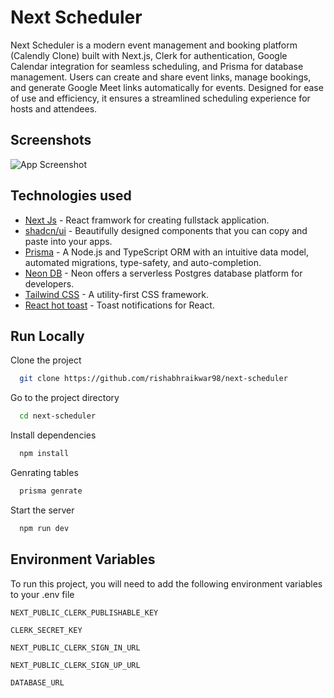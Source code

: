 
# Next Scheduler

Next Scheduler is a modern event management and booking platform (Calendly Clone) built with Next.js, Clerk for authentication, Google Calendar integration for seamless scheduling, and Prisma for database management. Users can create and share event links, manage bookings, and generate Google Meet links automatically for events. Designed for ease of use and efficiency, it ensures a streamlined scheduling experience for hosts and attendees.



## Screenshots

![App Screenshot](https://res.cloudinary.com/dbdqc0uzq/image/upload/v1734941051/Screenshots/bbhzli7wsht61h95httd.png)

## Technologies used

- [Next Js](https://nextjs.org/docs) - React framwork for creating fullstack application.
- [shadcn/ui](https://ui.shadcn.com/docs) - Beautifully designed components that you can copy and paste into your apps.
- [Prisma](https://www.prisma.io/docs) -  A Node.js and TypeScript ORM with an intuitive data model, automated migrations, type-safety, and auto-completion.
- [Neon DB](https://www.neon.tech) - Neon offers a serverless Postgres database platform for developers.
- [Tailwind CSS](https://tailwindcss.com/) - A utility-first CSS framework.
- [React hot toast](https://react-hot-toast.com/) - Toast notifications for React.

## Run Locally

Clone the project

```bash
  git clone https://github.com/rishabhraikwar98/next-scheduler
```

Go to the project directory

```bash
  cd next-scheduler
```

Install dependencies

```bash
  npm install
```
Genrating tables

```bash
  prisma genrate
```

Start the server

```bash
  npm run dev
```


## Environment Variables

To run this project, you will need to add the following environment variables to your .env file

`NEXT_PUBLIC_CLERK_PUBLISHABLE_KEY`

`CLERK_SECRET_KEY`

`NEXT_PUBLIC_CLERK_SIGN_IN_URL`

`NEXT_PUBLIC_CLERK_SIGN_UP_URL`

`DATABASE_URL`

